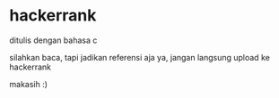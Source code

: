 # hackerrank

ditulis dengan bahasa c

silahkan baca, tapi jadikan referensi aja ya, jangan langsung upload ke hackerrank

makasih :)
